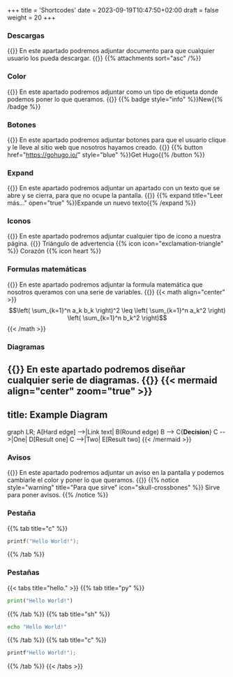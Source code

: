 +++
title = 'Shortcodes'
date = 2023-09-19T10:47:50+02:00 
draft = false
weight = 20
+++

### Descargas
{{<highlight lineNos="false" lineNoStart="0" type="py">}}
    En este apartado podremos adjuntar documento para que cualquier usuario los pueda descargar.
{{</highlight>}}
{{% attachments sort="asc" /%}}


### Color
{{<highlight lineNos="false" lineNoStart="0" type="py">}}
    En este apartado podremos adjuntar como un tipo de etiqueta donde podemos poner lo que queramos.
{{</highlight>}}
{{% badge style="info" %}}New{{% /badge %}}

### Botones
{{<highlight lineNos="false" lineNoStart="0" type="py">}}
    En este apartado podremos adjuntar botones para que el usuario clique y le lleve al sitio web que nosotros hayamos creado.
{{</highlight>}}
{{% button href="https://gohugo.io/" style="blue" %}}Get Hugo{{% /button %}}


### Expand
{{<highlight lineNos="false" lineNoStart="0" type="py">}}
    En este apartado podremos adjuntar un apartado con un texto que se abre y se cierra, para que no ocupe la pantalla.
{{</highlight>}}
{{% expand title="Leer más..." open="true" %}}Expande un nuevo texto{{% /expand %}}


### Iconos
{{<highlight lineNos="false" lineNoStart="0" type="py">}}
    En este apartado podremos adjuntar cualquier tipo de icono a nuestra página.
{{</highlight>}}
Triángulo de advertencia {{% icon icon="exclamation-triangle" %}}
Corazón {{% icon heart %}} 


### Formulas matemáticas
{{<highlight lineNos="false" lineNoStart="0" type="py">}}
    En este apartado podremos adjuntar la formula matemática que nosotros queramos con una serie de variables.
{{</highlight>}}
{{< math align="center" >}}
$$\left( \sum_{k=1}^n a_k b_k \right)^2 \leq \left( \sum_{k=1}^n a_k^2 \right) \left( \sum_{k=1}^n b_k^2 \right)$$
{{< /math >}}

### Diagramas
{{<highlight lineNos="false" lineNoStart="0" type="py">}}
    En este apartado podremos diseñar cualquier serie de diagramas.
{{</highlight>}}
{{< mermaid align="center" zoom="true" >}}
---
title: Example Diagram
---
graph LR;
    A[Hard edge] -->|Link text| B(Round edge)
    B --> C{<strong>Decision</strong>}
    C -->|One| D[Result one]
    C -->|Two| E[Result two]
{{< /mermaid >}}

### Avisos
{{<highlight lineNos="false" lineNoStart="0" type="py">}}
    En este apartado podremos adjuntar un aviso en la pantalla y podemos cambiarle el color y poner lo que queramos.
{{</highlight>}}
{{% notice style="warning" title="Para que sirve" icon="skull-crossbones" %}}
Sirve para poner avisos.
{{% /notice %}}


### Pestaña
{{% tab title="c" %}}
```c
printf("Hello World!");
```
{{% /tab %}}

### Pestañas
{{< tabs title="hello." >}}
{{% tab title="py" %}}
```python
print("Hello World!")
```
{{% /tab %}}
{{% tab title="sh" %}}
```bash
echo "Hello World!"
```
{{% /tab %}}
{{% tab title="c" %}}
```c
printf"Hello World!");
```
{{% /tab %}}
{{< /tabs >}}